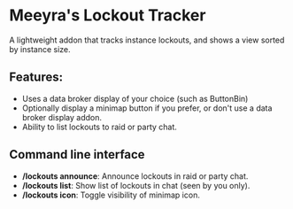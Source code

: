 # Meeyra's Lockout Tracker

A lightweight addon that tracks instance lockouts, and shows a view sorted by instance size. 

## Features:

* Uses a data broker display of your choice (such as ButtonBin)
* Optionally display a minimap button if you prefer, or don't use a data broker display addon.
* Ability to list lockouts to raid or party chat.

## Command line interface

* **/lockouts announce**: Announce lockouts in raid or party chat.
* **/lockouts list**: Show list of lockouts in chat (seen by you only).
* **/lockouts icon**: Toggle visibility of minimap icon.

